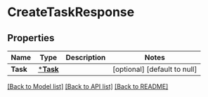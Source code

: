 # CreateTaskResponse

## Properties
Name | Type | Description | Notes
------------ | ------------- | ------------- | -------------
**Task** | [***Task**](Task.md) |  | [optional] [default to null]

[[Back to Model list]](../README.md#documentation-for-models) [[Back to API list]](../README.md#documentation-for-api-endpoints) [[Back to README]](../README.md)

